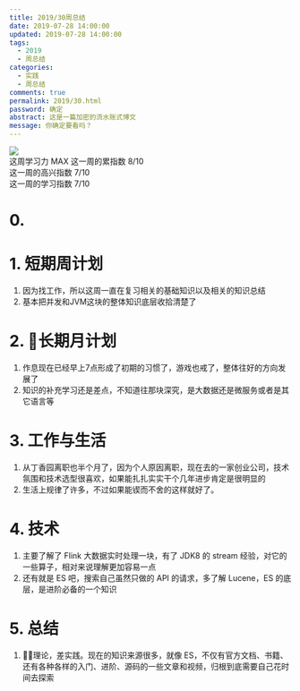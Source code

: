 ```yaml
---
title: 2019/30周总结
date: 2019-07-28 14:00:00
updated: 2019-07-28 14:00:00
tags:
  - 2019
  - 周总结
categories: 
  - 实践
  - 周总结
comments: true
permalink: 2019/30.html  
password: 确定
abstract: 这是一篇加密的流水账式博文
message: 你确定要看吗？
---
```


![][0]  
这周学习力 MAX
这一周的累指数 8/10  
这一周的高兴指数 7/10   
这一周的学习指数 7/10  

<!--more-->

# 0. 

# 1. 短期周计划

1. 因为找工作，所以这周一直在复习相关的基础知识以及相关的知识总结
2. 基本把并发和JVM这块的整体知识底层收拾清楚了

# 2. 长期月计划

1. 作息现在已经早上7点形成了初期的习惯了，游戏也戒了，整体往好的方向发展了
2. 知识的补充学习还是差点，不知道往那块深究，是大数据还是微服务或者是其它语言等

# 3. 工作与生活

1. 从丁香园离职也半个月了，因为个人原因离职，现在去的一家创业公司，技术氛围和技术选型很喜欢，如果能扎扎实实干个几年进步肯定是很明显的
2. 生活上规律了许多，不过如果能锲而不舍的这样就好了。

# 4. 技术

1. 主要了解了 Flink 大数据实时处理一块，有了 JDK8 的 stream 经验，对它的一些算子，相对来说理解更加容易一点
2. 还有就是 ES 吧，搜索自己虽然只做的 API 的请求，多了解 Lucene，ES 的底层，是进阶必备的一个知识


# 5. 总结

1. 理论，差实践。现在的知识来源很多，就像 ES，不仅有官方文档、书籍、还有各种各样的入门、进阶、源码的一些文章和视频，归根到底需要自己花时间去探索

[0]: https://leran2deeplearnjavawebtech.oss-cn-beijing.aliyuncs.com/background/2019-07-27%E7%86%AC%E5%A4%9C%E7%B3%BB%E5%88%97.jpg